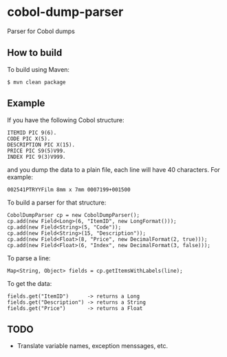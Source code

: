 cobol-dump-parser
=================

Parser for Cobol dumps

## How to build

To build using Maven:

    $ mvn clean package

## Example

If you have the following Cobol structure:

    ITEMID PIC 9(6).
    CODE PIC X(5).
    DESCRIPTION PIC X(15).
    PRICE PIC S9(5)V99.
    INDEX PIC 9(3)V999.

and you dump the data to a plain file, each line will have 40 characters. For example:

    002541PTRYYFilm 8mm x 7mm 0007199+001500

To build a parser for that structure:

    CobolDumpParser cp = new CobolDumpParser();
    cp.add(new Field<Long>(6, "ItemID", new LongFormat()));
    cp.add(new Field<String>(5, "Code"));
    cp.add(new Field<String>(15, "Description"));
    cp.add(new Field<Float>(8, "Price", new DecimalFormat(2, true)));
    cp.add(new Field<Float>(6, "Index", new DecimalFormat(3, false)));

To parse a line:

    Map<String, Object> fields = cp.getItemsWithLabels(line);

To get the data:

    fields.get("ItemID")      -> returns a Long
    fields.get("Description") -> returns a String
    fields.get("Price")       -> returns a Float

## TODO

- Translate variable names, exception menssages, etc.
